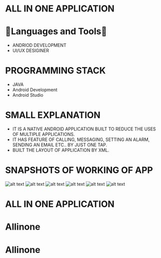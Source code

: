 # ALL IN ONE APPLICATION
   

# 🔨Languages and Tools🔨  

- ANDRIOD DEVELOPMENT
- UI/UX DESIGINER


#  PROGRAMMING STACK

- JAVA
- Android Development
- Android Studio


# SMALL EXPLANATION

- IT IS A NATIVE ANDROID APPLICATION BUILT TO REDUCE THE USES OF MULTIPLE APPLICATIONS.
- IT HAS FEATURE OF CALLING, MESSAGING, SETTING AN ALARM, SENDING AN EMAIL ETC.. BY JUST ONE TAP.
- BUILT THE LAYOUT OF APPLICATION BY XML.





# SNAPSHOTS OF WORKING OF APP 

![alt text](https://github.com/pankaz20/All-in-one/blob/main/Screenshot/2.jpg?raw=true)
![alt text](https://github.com/pankaz20/All-in-one/blob/main/Screenshot/1.JPG?raw=true)
![alt text](https://github.com/pankaz20/All-in-one/blob/main/Screenshot/3.JPEG?raw=true)
![alt text](https://github.com/pankaz20/All-in-one/blob/main/Screenshot/4.JPG?raw=true)
![alt text](https://github.com/pankaz20/All-in-one/blob/main/Screenshot/5.JPG?raw=true)
![alt text](https://github.com/pankaz20/All-in-one/blob/main/Screenshot/6.JPG?raw=true)

# ALL IN ONE APPLICATION
# Allinone
# Allinone
